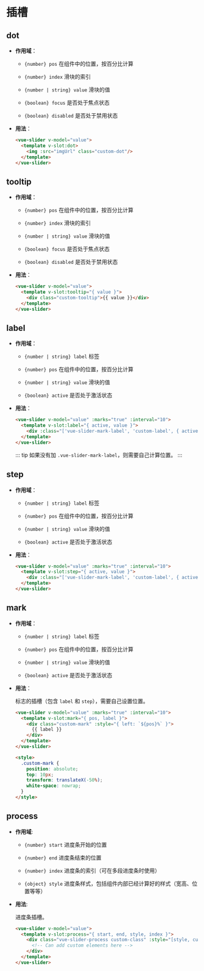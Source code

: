 # 插槽

## dot

- **作用域**：

  - `{number} pos` 在组件中的位置，按百分比计算

  - `{number} index` 滑块的索引

  - `{number | string} value` 滑块的值

  - `{boolean} focus` 是否处于焦点状态

  - `{boolean} disabled` 是否处于禁用状态

- **用法**：

  ```html
  <vue-slider v-model="value">
    <template v-slot:dot>
      <img :src="imgUrl" class="custom-dot"/>
    </template>
  </vue-slider>
  ```

## tooltip

- **作用域**：

  - `{number} pos` 在组件中的位置，按百分比计算

  - `{number} index` 滑块的索引

  - `{number | string} value` 滑块的值

  - `{boolean} focus` 是否处于焦点状态

  - `{boolean} disabled` 是否处于禁用状态

- **用法**：

  ```html
  <vue-slider v-model="value">
    <template v-slot:tooltip="{ value }">
      <div class="custom-tooltip">{{ value }}</div>
    </template>
  </vue-slider>
  ```

## label

- **作用域**：

  - `{number | string} label` 标签

  - `{number} pos` 在组件中的位置，按百分比计算

  - `{number | string} value` 滑块的值

  - `{boolean} active` 是否处于激活状态

- **用法**：

  ```html
  <vue-slider v-model="value" :marks="true" :interval="10">
    <template v-slot:label="{ active, value }">
      <div :class="['vue-slider-mark-label', 'custom-label', { active }]">{{ value }}</div>
    </template>
  </vue-slider>
  ```

  ::: tip
    如果没有加 `.vue-slider-mark-label`，则需要自己计算位置。
  :::

## step

- **作用域**：

  - `{number | string} label` 标签

  - `{number} pos` 在组件中的位置，按百分比计算

  - `{number | string} value` 滑块的值

  - `{boolean} active` 是否处于激活状态

- **用法**：

  ```html
  <vue-slider v-model="value" :marks="true" :interval="10">
    <template v-slot:step="{ active, value }">
      <div :class="['vue-slider-mark-label', 'custom-label', { active }]">{{ value }}</div>
    </template>
  </vue-slider>
  ```

## mark

- **作用域**：

  - `{number | string} label` 标签

  - `{number} pos` 在组件中的位置，按百分比计算

  - `{number | string} value` 滑块的值

  - `{boolean} active` 是否处于激活状态

- **用法**：

  标志的插槽（包含 `label` 和 `step`），需要自己设置位置。

  ```html
  <vue-slider v-model="value" :marks="true" :interval="10">
    <template v-slot:mark="{ pos, label }">
      <div class="custom-mark" :style="{ left: `${pos}%` }">
        {{ label }}
      </div>
    </template>
  </vue-slider>

  <style>
    .custom-mark {
      position: absolute;
      top: 10px;
      transform: translateX(-50%);
      white-space: nowrap;
    }
  </style>
  ```

## process

- **作用域**:

  - `{number} start` 进度条开始的位置

  - `{number} end` 进度条结束的位置

  - `{number} index` 进度条的索引（可在多段进度条时使用）

  - `{object} style` 进度条样式，包括组件内部已经计算好的样式（宽高、位置等等）

- **用法**:

  进度条插槽。

  ```html
  <vue-slider v-model="value">
    <template v-slot:process="{ start, end, style, index }">
      <div class="vue-slider-process custom-class" :style="[style, customStyle]">
        <!-- Can add custom elements here -->
      </div>
    </template>
  </vue-slider>
  ```